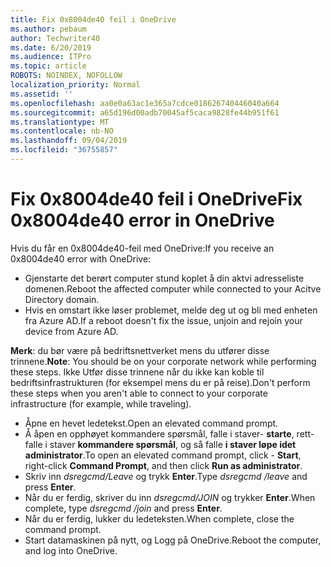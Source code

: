 ```yaml
---
title: Fix 0x8004de40 feil i OneDrive
ms.author: pebaum
author: Techwriter40
ms.date: 6/20/2019
ms.audience: ITPro
ms.topic: article
ROBOTS: NOINDEX, NOFOLLOW
localization_priority: Normal
ms.assetid: ''
ms.openlocfilehash: aa0e0a63ac1e365a7cdce018626740446040a664
ms.sourcegitcommit: a65d196d00adb70045af5caca9828fe44b951f61
ms.translationtype: MT
ms.contentlocale: nb-NO
ms.lasthandoff: 09/04/2019
ms.locfileid: "36755857"
---
```

# <a name="fix-0x8004de40-error-in-onedrive"></a><span data-ttu-id="b87a3-102">Fix 0x8004de40 feil i OneDrive</span><span class="sxs-lookup"><span data-stu-id="b87a3-102">Fix 0x8004de40 error in OneDrive</span></span>

<span data-ttu-id="b87a3-103">Hvis du får en 0x8004de40-feil med OneDrive:</span><span class="sxs-lookup"><span data-stu-id="b87a3-103">If you receive an 0x8004de40 error with OneDrive:</span></span>

- <span data-ttu-id="b87a3-104">Gjenstarte det berørt computer stund koplet å din aktvi adresseliste domenen.</span><span class="sxs-lookup"><span data-stu-id="b87a3-104">Reboot the affected computer while connected to your Acitve Directory domain.</span></span>
- <span data-ttu-id="b87a3-105">Hvis en omstart ikke løser problemet, melde deg ut og bli med enheten fra Azure AD.</span><span class="sxs-lookup"><span data-stu-id="b87a3-105">If a reboot doesn't fix the issue, unjoin and rejoin your device from Azure AD.</span></span> 

<span data-ttu-id="b87a3-106">**Merk**: du bør være på bedriftsnettverket mens du utfører disse trinnene.</span><span class="sxs-lookup"><span data-stu-id="b87a3-106">**Note**: You should be on your corporate network while performing these steps.</span></span> <span data-ttu-id="b87a3-107">Ikke Utfør disse trinnene når du ikke kan koble til bedriftsinfrastrukturen (for eksempel mens du er på reise).</span><span class="sxs-lookup"><span data-stu-id="b87a3-107">Don't perform these steps when you aren't able to connect to your corporate infrastructure (for example, while traveling).</span></span> 

- <span data-ttu-id="b87a3-108">Åpne en hevet ledetekst.</span><span class="sxs-lookup"><span data-stu-id="b87a3-108">Open an elevated command prompt.</span></span> 
- <span data-ttu-id="b87a3-109">Å åpen en opphøyet kommandere spørsmål, falle i staver- **starte**, rett-falle i staver **kommandere spørsmål**, og så falle **i staver løpe idet administrator**.</span><span class="sxs-lookup"><span data-stu-id="b87a3-109">To open an elevated command prompt, click - **Start**, right-click **Command Prompt**, and then click **Run as administrator**.</span></span>
- <span data-ttu-id="b87a3-110">Skriv inn *dsregcmd/Leave* og trykk **Enter**.</span><span class="sxs-lookup"><span data-stu-id="b87a3-110">Type *dsregcmd /leave* and press **Enter**.</span></span>
- <span data-ttu-id="b87a3-111">Når du er ferdig, skriver du inn *dsregcmd/JOIN* og trykker **Enter**.</span><span class="sxs-lookup"><span data-stu-id="b87a3-111">When complete, type *dsregcmd /join* and press **Enter**.</span></span>
- <span data-ttu-id="b87a3-112">Når du er ferdig, lukker du ledeteksten.</span><span class="sxs-lookup"><span data-stu-id="b87a3-112">When complete, close the command prompt.</span></span>
- <span data-ttu-id="b87a3-113">Start datamaskinen på nytt, og Logg på OneDrive.</span><span class="sxs-lookup"><span data-stu-id="b87a3-113">Reboot the computer, and log into OneDrive.</span></span>
